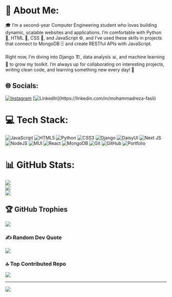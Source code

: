 # 💫 About Me:
🎓 I’m a second-year Computer Engineering student who loves building dynamic, scalable websites and applications. I’m comfortable with Python 🐍, HTML 📄, CSS 🎨, and JavaScript ⚙️, and I’ve used these skills in projects that connect to MongoDB 🗄️ and create RESTful APIs with JavaScript.<br><br>Right now, I’m diving into Django 🏗️, data analysis 📊, and machine learning 🤖 to grow my toolkit. I’m always up for collaborating on interesting projects, writing clean code, and learning something new every day! 🚀


## 🌐 Socials:
[![Instagram](https://img.shields.io/badge/Instagram-%23E4405F.svg?logo=Instagram&logoColor=white)](https://instagram.com/m.r.fasli) [![LinkedIn]([https://img.shields.io/badge/LinkedIn-%230077B5.svg?logo=linkedin&logoColor=white](https://www.linkedin.com/in/mohammadreza-fasli-42323a36b?lipi=urn%3Ali%3Apage%3Ad_flagship3_profile_view_base_contact_details%3B2v5TWdq7R3yCOT1fqDvXfg%3D%3D))](https://linkedin.com/in/mohammadreza-fasli) 

# 💻 Tech Stack:
![JavaScript](https://img.shields.io/badge/javascript-%23323330.svg?style=for-the-badge&logo=javascript&logoColor=%23F7DF1E) ![HTML5](https://img.shields.io/badge/html5-%23E34F26.svg?style=for-the-badge&logo=html5&logoColor=white) ![Python](https://img.shields.io/badge/python-3670A0?style=for-the-badge&logo=python&logoColor=ffdd54) ![CSS3](https://img.shields.io/badge/css3-%231572B6.svg?style=for-the-badge&logo=css3&logoColor=white) ![Django](https://img.shields.io/badge/django-%23092E20.svg?style=for-the-badge&logo=django&logoColor=white) ![DaisyUI](https://img.shields.io/badge/daisyui-5A0EF8?style=for-the-badge&logo=daisyui&logoColor=white) ![Next JS](https://img.shields.io/badge/Next-black?style=for-the-badge&logo=next.js&logoColor=white) ![NodeJS](https://img.shields.io/badge/node.js-6DA55F?style=for-the-badge&logo=node.js&logoColor=white) ![MUI](https://img.shields.io/badge/MUI-%230081CB.svg?style=for-the-badge&logo=mui&logoColor=white) ![React](https://img.shields.io/badge/react-%2320232a.svg?style=for-the-badge&logo=react&logoColor=%2361DAFB) ![MongoDB](https://img.shields.io/badge/MongoDB-%234ea94b.svg?style=for-the-badge&logo=mongodb&logoColor=white) ![Git](https://img.shields.io/badge/git-%23F05033.svg?style=for-the-badge&logo=git&logoColor=white) ![GitHub](https://img.shields.io/badge/github-%23121011.svg?style=for-the-badge&logo=github&logoColor=white) ![Portfolio](https://img.shields.io/badge/Portfolio-%23000000.svg?style=for-the-badge&logo=firefox&logoColor=#FF7139)
# 📊 GitHub Stats:
![](https://github-readme-stats.vercel.app/api?username=mohammadreza829&theme=bear&hide_border=true&include_all_commits=true&count_private=true)<br/>
![](https://nirzak-streak-stats.vercel.app/?user=mohammadreza829&theme=bear&hide_border=true)<br/>
![](https://github-readme-stats.vercel.app/api/top-langs/?username=mohammadreza829&theme=bear&hide_border=true&include_all_commits=true&count_private=true&layout=compact)

## 🏆 GitHub Trophies
![](https://github-profile-trophy.vercel.app/?username=mohammadreza829&theme=panda&no-frame=false&no-bg=true&margin-w=4)

### ✍️ Random Dev Quote
![](https://quotes-github-readme.vercel.app/api?type=horizontal&theme=radical)

### 🔝 Top Contributed Repo
![](https://github-contributor-stats.vercel.app/api?username=mohammadreza829&limit=5&theme=neon&combine_all_yearly_contributions=true)

---
[![](https://visitcount.itsvg.in/api?id=mohammadreza829&icon=9&color=1)](https://visitcount.itsvg.in)

<!-- Proudly created with GPRM ( https://gprm.itsvg.in ) -->

